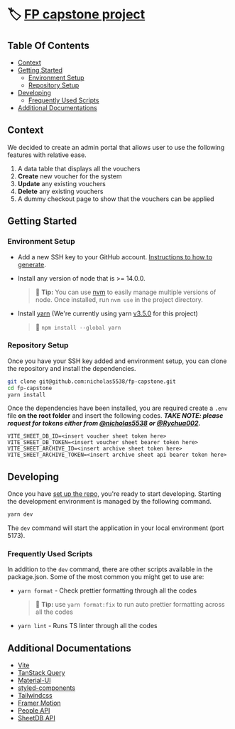 # 🏷️ [FP capstone project](https://foodpanda-capstone.vercel.app/ 'Production website')

## Table Of Contents

- [Context](#context)
- [Getting Started](#getting-started)
  - [Environment Setup](#environment-setup)
  - [Repository Setup](#repository-setup)
- [Developing](#developing)
  - [Frequently Used Scripts](#frequently-used-scripts)
- [Additional Documentations](#additional-documentations)

## Context

We decided to create an admin portal that allows user to use the following features with relative ease.

1. A data table that displays all the vouchers
2. **Create** new voucher for the system
3. **Update** any existing vouchers
4. **Delete** any existing vouchers
5. A dummy checkout page to show that the vouchers can be applied

## Getting Started

### Environment Setup

- Add a new SSH key to your GitHub account. [Instructions to how to generate](https://docs.github.com/en/authentication/connecting-to-github-with-ssh/adding-a-new-ssh-key-to-your-github-account 'Generate SSH key').

- Install any version of node that is >= 14.0.0.

  > 💁 **Tip:** You can use [nvm](https://github.com/nvm-sh/nvm 'nvm repo') to easily manage multiple versions of node. Once installed, run `nvm use` in the project directory.

- Install [yarn](https://classic.yarnpkg.com/lang/en/docs/install/#mac-stable) (We're currently using yarn [v3.5.0](https://github.com/nicholas5538/fp-capstone/blob/main/.yarn/releases/yarn-3.5.0.cjs) for this project)

  > 💁 `npm install --global yarn`

### Repository Setup

Once you have your SSH key added and environment setup, you can clone the repository and install the dependencies.

```zsh
git clone git@github.com:nicholas5538/fp-capstone.git
cd fp-capstone
yarn install
```

Once the dependencies have been installed, you are required create a `.env` file **on the root folder** and insert the following codes.
**_TAKE NOTE: please request for tokens either from [@nicholas5538](https://github.com/nicholas5538 "nicholas5538 profile") or [@Rychua002](https://github.com/Rychua002 "Rychua002 profile")._**

```
VITE_SHEET_DB_ID=<insert voucher sheet token here>
VITE_SHEET_DB_TOKEN=<insert voucher sheet bearer token here>
VITE_SHEET_ARCHIVE_ID=<insert archive sheet token here>
VITE_SHEET_ARCHIVE_TOKEN=<insert archive sheet api bearer token here>
```

## Developing

Once you have [set up the repo](#repository-setup), you're ready to start developing. Starting the development environment is managed by the following command.

```sh
yarn dev
```

The `dev` command will start the application in your local environment (port 5173).

### Frequently Used Scripts

In addition to the `dev` command, there are other scripts available in the package.json. Some of the most common you might get to use are:

- `yarn format` - Check prettier formatting through all the codes

  > 💁 **Tip:** use `yarn format:fix` to run auto prettier formatting across all the codes

- `yarn lint` - Runs TS linter through all the codes

## Additional Documentations

- [Vite](https://vitejs.dev/guide/ "Vite documentation")
- [TanStack Query](https://tanstack.com/query/latest/docs/react/overview "TanStack Query documentation")
- [Material-UI](https://mui.com/ "MUI documentation")
- [styled-components](https://styled-components.com/docs "styled-components documentation")
- [Tailwindcss](https://tailwindcss.com/docs/installation "Tailwindcss styling documentation")
- [Framer Motion](https://www.framer.com/motion/ "Framer Motion animation")
- [People API](https://developers.google.com/people "People API documentation")
- [SheetDB API](https://sheetdb.io/ "SheetDB documentation")
